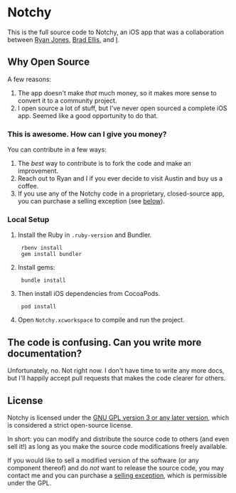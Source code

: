 Notchy
======

This is the full source code to Notchy, an iOS app that was a collaboration between [Ryan Jones](https://twitter.com/rjonesy), [Brad Ellis](https://twitter.com/bradellis), and [I](https://twitter.com/dwlz).

## Why Open Source

A few reasons:

1. The app doesn't make *that* much money, so it makes more sense to convert it to a community project.
2. I open source a lot of stuff, but I've never open sourced a complete iOS app. Seemed like a good opportunity to do that.

### This is awesome. How can I give you money?

You can contribute in a few ways:

1. The *best* way to contribute is to fork the code and make an improvement.
2. Reach out to Ryan and I if you ever decide to visit Austin and buy us a coffee.
3. If you use any of the Notchy code in a proprietary, closed-source app, you can purchase a selling exception (see [below](#license)).

### Local Setup

1. Install the Ruby in `.ruby-version` and Bundler.

        rbenv install
        gem install bundler

2. Install gems:

        bundle install

3. Then install iOS dependencies from CocoaPods.

        pod install

3. Open `Notchy.xcworkspace` to compile and run the project.

## The code is confusing. Can you write more documentation?

Unfortunately, no. Not right now. I don't have time to write any more docs, but I'll happily accept pull requests that makes the code clearer for others.

License
-------

Notchy is licensed under the [GNU GPL version 3 or any later version](https://www.gnu.org/licenses/gpl-3.0.html), which is considered a strict open-source license.

In short: you can modify and distribute the source code to others (and even sell it!) as long as you make the source code modifications freely available.

If you would like to sell a modified version of the software (or any component thereof) and do *not* want to release the source code, you may contact me and you can purchase a [selling exception](https://www.gnu.org/philosophy/selling-exceptions), which is permissible under the GPL.
